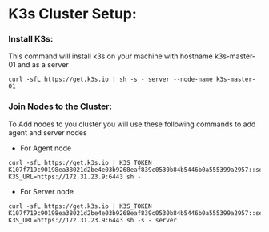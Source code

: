 

# **K3s Cluster Setup:**

### **Install K3s:**
This command will install k3s on your machine with hostname k3s-master-01 and as a server
```
curl -sfL https://get.k3s.io | sh -s - server --node-name k3s-master-01
```

### **Join Nodes to the Cluster:** 
To Add nodes to you cluster you will use these following commands to add agent and server nodes

- For Agent node
```
curl -sfL https://get.k3s.io | K3S_TOKEN K107f719c90198ea38021d2be4e03b9268eaf839c0530b84b5446b0a555399a2957::server:5452d9379bb78dcdd97431b9a067613e K3S_URL=https://172.31.23.9:6443 sh - 
```

- For Server node
```
curl -sfL https://get.k3s.io | K3S_TOKEN K107f719c90198ea38021d2be4e03b9268eaf839c0530b84b5446b0a555399a2957::server:5452d9379bb78dcdd97431b9a067613e K3S_URL=https://172.31.23.9:6443 sh -s - server
```



